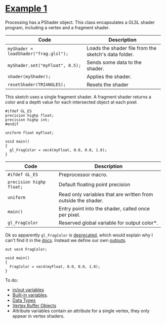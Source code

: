# [Example 1](Examples/1_ColouredCube/Coloured-Cube.pde)

Processing has a PShader object. This class encapsulates a GLSL shader program, including a vertex and a fragment shader. 

| Code        | Description |
|-------------|-------------|
| `myShader = loadShader("frag.glsl");`   | Loads the shader file from the sketch's data folder.  |
| `myShader.set("myFloat", 0.5);`         | Sends some data to the shader.                        |
| `shader(myShader);`                     | Applies the shader.                                   |
| `resetShader(TRIANGLES);`               | Resets the shader                                     |

This sketch uses a single fragment shader. A fragment shader returns a color and a depth value for each intersected object at each pixel. 
```
#ifdef GL_ES
precision highp float;
precision highp int;
#endif

uniform float myFloat;

void main()
{
  gl_FragColor = vec4(myFloat, 0.0, 0.0, 1.0);
}
```

| Code        | Description |
|-------------|-------------|
| `#ifdef GL_ES`            | Preprocessor macro. |
| `precision highp float;`  | Default floating point precision |
| `uniform`                 | Read only variables that are written from outside the shader.  |
| `main()`                  | Entry point into the shader, called once per pixel. |
| `gl_FragColor`            | Reserved global variable for output color*.  |

Ok so apparently `gl_FragColor` is [deprecated](https://stackoverflow.com/questions/51459596/using-gl-fragcolor-vs-out-vec4-color), which would explain why I can't find it in the [docs](https://www.khronos.org/registry/OpenGL-Refpages/gl4/). Instead we define our own [outputs](https://www.khronos.org/opengl/wiki/Fragment_Shader#Outputs). 

```
out vec4 FragColor;

void main()
{
  FragColor = vec4(myFloat, 0.0, 0.0, 1.0);
}
```

To do:
- [in/out variables](https://learnopengl.com/Getting-started/Shaders)
- [Built-in variables](https://www.khronos.org/opengl/wiki/Built-in_Variable_(GLSL)).
- [Data Types](https://www.khronos.org/opengl/wiki/Data_Type_(GLSL))
- [Vertex Buffer Objects](https://stackoverflow.com/a/65372213)
- Attribute variables contain an attribute for a single vertex, they only appear in vertex shaders.
